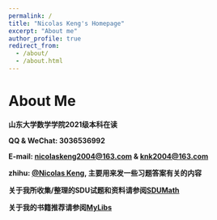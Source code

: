 ```yaml
---
permalink: /
title: "Nicolas Keng's Homepage"
excerpt: "About me"
author_profile: true
redirect_from: 
  - /about/
  - /about.html
---
```


About Me
======

**山东大学数学学院2021级本科在读**

**QQ & WeChat: 3036536992**

**E-mail: nicolaskeng2004@163.com & knk2004@163.com**

**zhihu: [@Nicolas Keng](https://www.zhihu.com/people/nicolas-keng), 主要用来发一些习题答案有关的内容**

**关于我所收集/整理的SDU试题和资料请参阅[SDUMath](https://nicolaskeng.github.io/miscellanies/SDUMath-Exams)**

**关于我的书籍推荐请参阅[MyLibs](https://nicolaskeng.github.io/miscellanies/MyLibs)**




